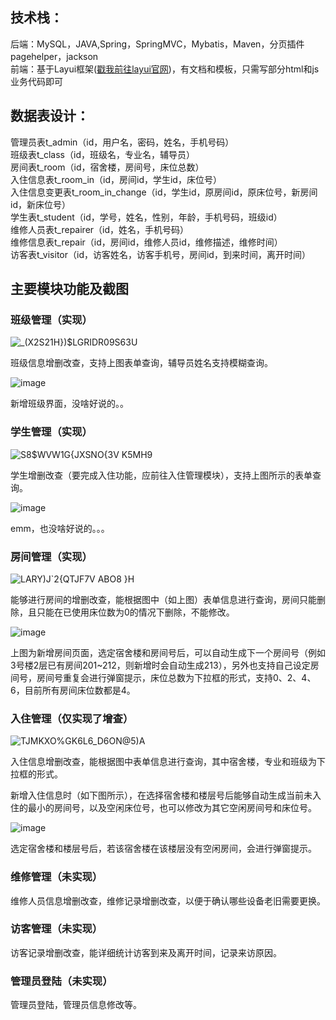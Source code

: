 ## 技术栈：
后端：MySQL，JAVA,Spring，SpringMVC，Mybatis，Maven，分页插件pagehelper，jackson  
前端：基于Layui框架([戳我前往layui官网](https://www.layui.com))，有文档和模板，只需写部分html和js业务代码即可  

## 数据表设计：

管理员表t_admin（id，用户名，密码，姓名，手机号码）  
班级表t_class（id，班级名，专业名，辅导员）  
房间表t_room（id，宿舍楼，房间号，床位总数）  
入住信息表t_room_in（id，房间id，学生id，床位号）  
入住信息变更表t_room_in_change（id，学生id，原房间id，原床位号，新房间id，新床位号）  
学生表t_student（id，学号，姓名，性别，年龄，手机号码，班级id）  
维修人员表t_repairer（id，姓名，手机号码）  
维修信息表t_repair（id，房间id，维修人员id，维修描述，维修时间）  
访客表t_visitor（id，访客姓名，访客手机号，房间id，到来时间，离开时间）  

## 主要模块功能及截图

### 班级管理（实现）

![_(X2S21H})$LGRIDR09S63U](https://user-images.githubusercontent.com/76779590/131141815-5e01dc96-fdda-4055-ae21-3b36d4c24fda.png)

班级信息增删改查，支持上图表单查询，辅导员姓名支持模糊查询。

![image](https://user-images.githubusercontent.com/76779590/131142043-6f43650b-c1a2-4fee-a42f-affca06545a4.png)

新增班级界面，没啥好说的。。

### 学生管理（实现）

![S8$WVW1G{JXSNO{3V K5MH9](https://user-images.githubusercontent.com/76779590/131141917-78245a9c-77b4-4e24-903e-dbdb4c5413ad.png)

学生增删改查（要完成入住功能，应前往入住管理模块），支持上图所示的表单查询。

![image](https://user-images.githubusercontent.com/76779590/131142074-6c54bed8-23f8-4e6c-9506-6f6d3174fdc9.png)

emm，也没啥好说的。。。

### 房间管理（实现）

![LARY)J`2{QTJF7V ABO8 }H](https://user-images.githubusercontent.com/76779590/131141958-0c4dac52-d0a3-4002-a986-545f070ba8f5.png)

能够进行房间的增删改查，能根据图中（如上图）表单信息进行查询，房间只能删除，且只能在已使用床位数为0的情况下删除，不能修改。

![image](https://user-images.githubusercontent.com/76779590/131142105-88096c4c-83e0-439e-91d0-04cfc6feaef9.png)

上图为新增房间页面，选定宿舍楼和房间号后，可以自动生成下一个房间号（例如3号楼2层已有房间201~212，则新增时会自动生成213），另外也支持自己设定房间号，房间号重复会进行弹窗提示，床位总数为下拉框的形式，支持0、2、4、6，目前所有房间床位数都是4。

### 入住管理（仅实现了增查）

![TJMKXO%$GK6L6_D6ON@5)$A](https://user-images.githubusercontent.com/76779590/131141978-bc5a0e5d-8b9d-44bb-bb77-256ed1e44a40.png)

入住信息增删改查，能根据图中表单信息进行查询，其中宿舍楼，专业和班级为下拉框的形式。

新增入住信息时（如下图所示），在选择宿舍楼和楼层号后能够自动生成当前未入住的最小的房间号，以及空闲床位号，也可以修改为其它空闲房间号和床位号。

![image](https://user-images.githubusercontent.com/76779590/131142129-f20d2240-6f5f-4816-a202-3b7371e75827.png)

选定宿舍楼和楼层号后，若该宿舍楼在该楼层没有空闲房间，会进行弹窗提示。

### 维修管理（未实现）

维修人员信息增删改查，维修记录增删改查，以便于确认哪些设备老旧需要更换。

### 访客管理（未实现）

访客记录增删改查，能详细统计访客到来及离开时间，记录来访原因。

### 管理员登陆（未实现）

管理员登陆，管理员信息修改等。
